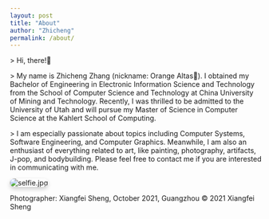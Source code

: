 ```yaml
---
layout: post
title: "About"
author: "Zhicheng"
permalink: /about/
---
```

<div class="row">
    <div class = "col-9">
        <div class="textbox">
            <p>> Hi, there!&#x1F44B;</p>
            <p>> My name is Zhicheng Zhang &#40;nickname: Orange Altas&#x1F34A;&#41;. I obtained my Bachelor of Engineering in Electronic Information Science and Technology from the School of Computer Science and Technology at China University of Mining and Technology. Recently, I was thrilled to be admitted to the University of Utah and will pursue my Master of Science in Computer Science at the Kahlert School of Computing.</p> 
            <p>> I am especially passionate about topics including Computer Systems, Software Engineering, and Computer Graphics. Meanwhile, I am also an enthusiast of everything related to art, like painting, photography, artifacts, J-pop, and bodybuilding. Please feel free to contact me if you are interested in communicating with me.</p>
        </div>
    </div>
    <div class="col-3">
        <div class="image-container">
            <picture>
                <source srcset="{{"assets/img/about/selfie-mobile.jpg" | relative_url}}"  media="(max-width: 768px)">
                <img src="{{"assets/img/about/selfie-desktop.jpg" | relative_url}}" alt="selfie.jpg" style="border-radius: 10px; box-shadow: 0 4px 8px rgba(0, 0, 0, 0.2);">
            </picture>
            <figcaption>
                <p>Photographer: Xiangfei Sheng, October 2021, Guangzhou &copy; 2021 Xiangfei Sheng </p>
            </figcaption>
        </div>
        <div class="links">
            <span><a href="https://github.com/ZZwarn1998"><i class="fa-brands fa-github"></i></a></span>
            <span><a href="https://orcid.org/0009-0003-5832-6919"><i class="fa-brands fa-orcid"></i></a></span>
            <span><a href="mailto:zarchch14@gmail.com"><i class="fa-solid fa-at"></i></a></span>
            <span><a href="https://www.linkedin.com/in/zhicheng-zhang-zarch/"><i class="fa fa-linkedin" aria-hidden="true"></i></a></span>
            <!-- <span><i class="fa-brands fa-facebook"></i></span>
            <span><i class="fa-brands fa-twitter"></i></span>
            <span><i class="fa-brands fa-instagram"></i></span>
            <span><i class="fa-brands fa-telegram"></i></span> -->
    </div>
    <div>
</div>



<script src="https://kit.fontawesome.com/a9efa95a36.js" crossorigin="anonymous"></script>
<script src="https://ajax.googleapis.com/ajax/libs/jquery/3.5.1/jquery.min.js"></script>
<script src="https://cdnjs.cloudflare.com/ajax/libs/popper.js/1.16.0/umd/popper.min.js"></script>
<script src="https://maxcdn.bootstrapcdn.com/bootstrap/4.5.2/js/bootstrap.min.js"></script>